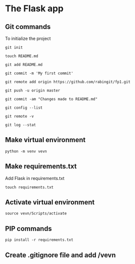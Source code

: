 # The Flask app

## Git commands
To initialize the project
```
git init
```

```
touch README.md
```

```
git add README.md
```

```
git commit -m 'My first commit'
```

```
git remote add origin https://github.com/rabingit/fp1.git
```

```
git push -u origin master
```

```
git commit -am "Changes made to README.md"
```

```
git config --list
```

```
git remote -v
```

```
git log --stat
```

## Make virtual environment
```
python -m venv vevn
```
## Make requirements.txt
Add Flask in requirements.txt
```
touch requirements.txt
```
## Activate virtual environment
```
source vevn/Scripts/activate
```
## PIP commands

```
pip install -r requirements.txt
```
## Create .gitignore file and add /vevn

